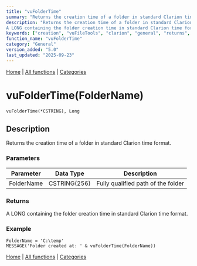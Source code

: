 ```yaml
---
title: "vuFolderTime"
summary: "Returns the creation time of a folder in standard Clarion time format."
description: "Returns the creation time of a folder in standard Clarion time format. ### Parameters ### Returns
A LONG containing the folder creation time in standard Clarion time format. ### Example [Home](../index.md) | [All functions](index.md) | [Categories](../categories/index.md)"
keywords: ["creation", "vuFileTools", "clarion", "general", "returns", "folder", "standard", "vufoldertime", "format", "Clarion", "Windows", "time"]
function_name: "vuFolderTime"
category: "General"
version_added: "5.0"
last_updated: "2025-09-23"
---
```


[Home](../index.md) | [All functions](index.md) | [Categories](../categories/index.md)

# vuFolderTime(FolderName)

```Prototype
vuFolderTime(*CSTRING), Long
```


## Description
Returns the creation time of a folder in standard Clarion time format.

### Parameters

| Parameter  | Data Type    | Description                         |
|------------|--------------|-------------------------------------|
| FolderName | CSTRING(256) | Fully qualified path of the folder  |

### Returns
A LONG containing the folder creation time in standard Clarion time format.

### Example

```Clarion
FolderName = 'C:\temp'
MESSAGE('Folder created at: ' & vuFolderTime(FolderName))
```

[Home](../index.md) | [All functions](index.md) | [Categories](../categories/index.md)
